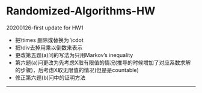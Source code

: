 # Randomized-Algorithms-HW
20200126-first update for HW1	
+ 把\times 删除或替换为 \cdot
+ 把\div去掉用乘以倒数来表示
+ 更改第五题(a)问的写法为只用Markov’s inequality
+ 第六题(a)问更改为先考虑X取有限值的情况(推导的时候增加了对应系数求解的步骤)，后考虑X取无限值的情况(但是是countable)
+ 修正第六题(b)问中的证明方法
-------